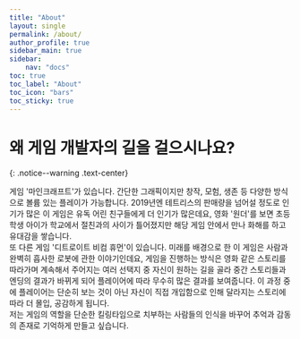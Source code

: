 ```yaml
---
title: "About"
layout: single
permalink: /about/
author_profile: true
sidebar_main: true
sidebar:
    nav: "docs"
toc: true
toc_label: "About"
toc_icon: "bars"
toc_sticky: true
---
```


# 왜 게임 개발자의 길을 걸으시나요?
{: .notice--warning .text-center}

게임 '마인크래프트'가 있습니다. 간단한 그래픽이지만 창작, 모험, 생존 등 다양한 방식으로 볼륨 있는 플레이가 가능합니다. 2019년엔 테트리스의 판매량을 넘어설 정도로 인기가 많은 이 게임은 유독 어린 친구들에게 더 인기가 많은데요, 영화 '원더'를 보면 초등학생 아이가 학교에서 절친과의 사이가 틀어졌지만 해당 게임 안에서 만나 화해를 하고 유대감을 쌓습니다.<br>
또 다른 게임 '디트로이트 비컴 휴먼'이 있습니다. 미래를 배경으로 한 이 게임은 사람과 완벽히 흡사한 로봇에 관한 이야기인데요, 게임을 진행하는 방식은 영화 같은 스토리를 따라가며 계속해서 주어지는 여러 선택지 중 자신이 원하는 길을 골라 중간 스토리들과 엔딩의 결과가 바뀌게 되어 플레이어에 따라 무수히 많은 결과를 보여줍니다. 이 과정 중에 플레이어는 단순히 보는 것이 아닌 자신이 직접 개입함으로 인해 달라지는 스토리에 따라 더 몰입, 공감하게 됩니다.<br>
저는 게임의 역할을 단순한 킬링타임으로 치부하는 사람들의 인식을 바꾸어 추억과 감동의 존재로 기억하게 만들고 싶습니다.